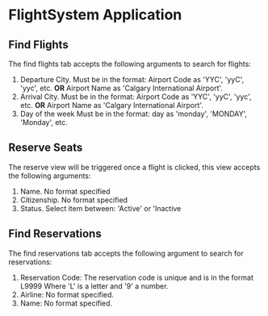# FlightSystem Application

## Find Flights

The find flights tab accepts the following arguments to search for flights: 

1. Departure City. Must be in the format: Airport Code as 'YYC', 'yyC', 'yyc', etc. **OR** Airport Name as 'Calgary International Airport'.
2. Arrival City. Must be in the format: Airport Code as 'YYC', 'yyC', 'yyc', etc. **OR** Airport Name as 'Calgary International Airport'.
3. Day of the week Must be in the format: day as 'monday', 'MONDAY', 'Monday', etc.

## Reserve Seats

The reserve view will be triggered once a flight is clicked, this view accepts the following arguments: 

1. Name. No format specified
2. Citizenship. No format specified
3. Status. Select item between: 'Active' or 'Inactive

## Find Reservations

The find reservations tab accepts the following argument to search for reservations:

1. Reservation Code: The reservation code is unique and is in the format L9999 Where 'L' is a letter and '9' a number.
2. Airline: No format specified.
3. Name: No format specified.
